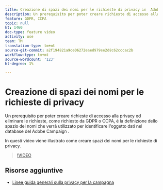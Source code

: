 ```yaml
---
title: Creazione di spazi dei nomi per le richieste di privacy in  Adobe Campaign Standard (ACS)
description: Un prerequisito per poter creare richieste di accesso alla privacy ed eliminare le richieste, come richiesto da GDPR o CCPA, è la definizione dello spazio dei nomi che verrà utilizzato per identificare l'oggetto dati nel database del Adobe Campaign . In questi video viene illustrato come creare spazi dei nomi per le richieste di privacy.
feature: GDPR, CCPA
topic: null
kt: 1460
doc-type: feature video
activity: use
team: TM
translation-type: tm+mt
source-git-commit: a2f194821a9ce06272eaed979ee2d8c62cccac2b
workflow-type: tm+mt
source-wordcount: '123'
ht-degree: 1%

---
```



# Creazione di spazi dei nomi per le richieste di privacy

Un prerequisito per poter creare richieste di accesso alla privacy ed eliminare le richieste, come richiesto da GDPR o CCPA, è la definizione dello spazio dei nomi che verrà utilizzato per identificare l&#39;oggetto dati nel database del Adobe Campaign .

In questi video viene illustrato come creare spazi dei nomi per le richieste di privacy.

>[!VIDEO](https://video.tv.adobe.com/v/22600?quality=12)

## Risorse aggiuntive

* [Linee guida generali sulla privacy per la campagna](https://helpx.adobe.com/campaign/kb/campaign-privacy-overview.html)

